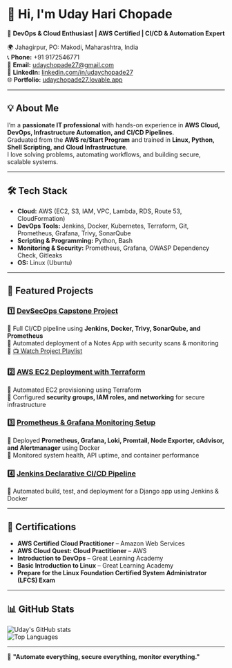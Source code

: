 # 👋 Hi, I'm Uday Hari Chopade  

🚀 **DevOps & Cloud Enthusiast | AWS Certified | CI/CD & Automation Expert**  

🌍 Jahagirpur, PO: Makodi, Maharashtra, India  
📞 **Phone:** +91 9172546771  
📧 **Email:** udaychopade27@gmail.com  
🔗 **LinkedIn:** [linkedin.com/in/udaychopade27](https://www.linkedin.com/in/udaychopade27)  
🌐 **Portfolio:** [udaychopade27.lovable.app](https://udaychopade27.lovable.app)  

---

## 💡 About Me  

I’m a **passionate IT professional** with hands-on experience in **AWS Cloud, DevOps, Infrastructure Automation, and CI/CD Pipelines**.  
Graduated from the **AWS re/Start Program** and trained in **Linux, Python, Shell Scripting, and Cloud Infrastructure**.  
I love solving problems, automating workflows, and building secure, scalable systems.  

---

## 🛠 Tech Stack

- **Cloud:** AWS (EC2, S3, IAM, VPC, Lambda, RDS, Route 53, CloudFormation)  
- **DevOps Tools:** Jenkins, Docker, Kubernetes, Terraform, Git, Prometheus, Grafana, Trivy, SonarQube  
- **Scripting & Programming:** Python, Bash  
- **Monitoring & Security:** Prometheus, Grafana, OWASP Dependency Check, Gitleaks  
- **OS:** Linux (Ubuntu)  

---

## 🚀 Featured Projects  

### 1️⃣ [**DevSecOps Capstone Project**](https://github.com/udaychopade27/DevSecOps-Capstone)  
🔹 Full CI/CD pipeline using **Jenkins, Docker, Trivy, SonarQube, and Prometheus**  
🔹 Automated deployment of a Notes App with security scans & monitoring  
🔹 [📺 Watch Project Playlist](https://youtube.com/playlist?list=PLAdTNzDIZj_8bL9tHTXma8Lk89ygTvi6D&si=RPpaaF3PllcAzHOe)  

### 2️⃣ [**AWS EC2 Deployment with Terraform**](https://github.com/udaychopade27/terraform_project)  
🔹 Automated EC2 provisioning using Terraform  
🔹 Configured **security groups, IAM roles, and networking** for secure infrastructure  

### 3️⃣ [**Prometheus & Grafana Monitoring Setup**](https://github.com/udaychopade27/PromethusAndGarafanaSetup)  
🔹 Deployed **Prometheus, Grafana, Loki, Promtail, Node Exporter, cAdvisor, and Alertmanager** using Docker  
🔹 Monitored system health, API uptime, and container performance  

### 4️⃣ [**Jenkins Declarative CI/CD Pipeline**](https://github.com/udaychopade27/django-notes-app)  
🔹 Automated build, test, and deployment for a Django app using Jenkins & Docker  

---

## 📜 Certifications  

- **AWS Certified Cloud Practitioner** – Amazon Web Services  
- **AWS Cloud Quest: Cloud Practitioner** – AWS  
- **Introduction to DevOps** – Great Learning Academy  
- **Basic Introduction to Linux** – Great Learning Academy  
- **Prepare for the Linux Foundation Certified System Administrator (LFCS) Exam**  

---

## 📊 GitHub Stats  

![Uday's GitHub stats](https://github-readme-stats.vercel.app/api?username=udaychopade27&show_icons=true&theme=tokyonight)  
![Top Languages](https://github-readme-stats.vercel.app/api/top-langs/?username=udaychopade27&layout=compact&theme=tokyonight)  

---

💬 **"Automate everything, secure everything, monitor everything."**
